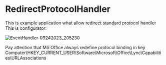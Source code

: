 # RedirectProtocolHandler
This is example application what allow redirect standard protocol handler
This is configurator:

![EventHandler-09242023_205230](https://github.com/AAlex-11/RedirectProtocolHandler/assets/138773344/0b49bf71-046c-4ade-b11b-28ee5df244e9)


Pay attention that MS Office always redefine protocol binding in key            
Computer\HKEY_CURRENT_USER\Software\Microsoft\Office\Lync\Capabilities\URLAssociations

